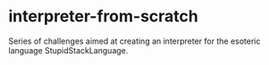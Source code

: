 # interpreter-from-scratch
Series of challenges aimed at creating an interpreter for the esoteric language StupidStackLanguage.

